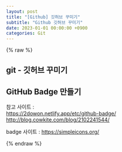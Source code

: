 ```yaml
---  
layout: post  
title: "[Github] 깃허브 꾸미기"  
subtitle: "Github 깃허브 꾸미기"  
date: 2023-01-01 00:00:00 +0900  
categories: Git  
---  
```

{% raw %}  
## git - 깃허브 꾸미기  
  
## GitHub Badge 만들기  
  참고 사이트 :  
    https://2dowon.netlify.app/etc/github-badge/  
    http://blog.cowkite.com/blog/2102241544/  
  
  badge 사이트 : https://simpleicons.org/  
  
{% endraw %}